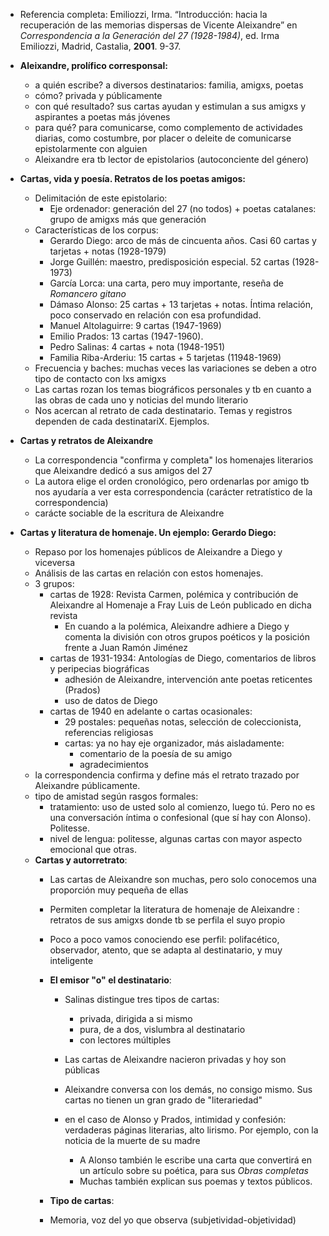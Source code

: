 - Referencia completa: Emiliozzi, Irma. “Introducción: hacia la recuperación de las memorias dispersas de Vicente Aleixandre” en _Correspondencia a la Generación del 27 (1928-1984)_, ed. Irma Emiliozzi, Madrid, Castalia, **2001**. 9-37.
- **Aleixandre, prolífico corresponsal:**
	- a quién escribe? a diversos destinatarios: familia, amigxs, poetas
	- cómo? privada y públicamente
	- con qué resultado? sus cartas ayudan y estimulan a sus amigxs y aspirantes a poetas más jóvenes
	- para qué? para comunicarse, como complemento de actividades diarias, como costumbre, por placer o deleite de comunicarse epistolarmente con alguien
	- Aleixandre era tb lector de epistolarios (autoconciente del género)
- **Cartas, vida y poesía. Retratos de los poetas amigos:**
	- Delimitación de este epistolario:
		- Eje ordenador: generación del 27 (no todos) + poetas catalanes: grupo de amigxs más que generación
	- Características de los corpus:
		- Gerardo Diego: arco de más de cincuenta años. Casi 60 cartas y tarjetas + notas (1928-1979)
		- Jorge Guillén: maestro, predisposición especial. 52 cartas (1928-1973)
		- García Lorca: una carta, pero muy importante, reseña de *Romancero gitano*
		- Dámaso Alonso: 25 cartas + 13 tarjetas + notas. Íntima relación, poco conservado en relación con esa profundidad.
		- Manuel Altolaguirre: 9 cartas (1947-1969)
		- Emilio Prados: 13 cartas (1947-1960).
		- Pedro Salinas: 4 cartas + nota (1948-1951)
		- Familia Riba-Arderiu: 15 cartas + 5 tarjetas (11948-1969)
	- Frecuencia y baches: muchas veces las variaciones se deben a otro tipo de contacto con lxs amigxs
	- Las cartas rozan los temas biográficos personales y tb en cuanto a las obras de cada uno y noticias del mundo literario
	- Nos acercan al retrato de cada destinatario. Temas y registros dependen de cada destinatariX. Ejemplos.
- **Cartas y retratos de Aleixandre**
	- La correspondencia "confirma y completa" los homenajes literarios que Aleixandre dedicó a sus amigos del 27
	- La autora elige el orden cronológico, pero ordenarlas por amigo tb nos ayudaría a ver esta correspondencia (carácter retratístico de la correspondencia)
	- carácte sociable de la escritura de Aleixandre

- **Cartas y literatura de homenaje. Un ejemplo: Gerardo Diego:**
	- Repaso por los homenajes públicos de Aleixandre a Diego y viceversa
	- Análisis de las cartas en relación con estos homenajes. 
	- 3 grupos:
		- cartas de 1928: Revista Carmen, polémica y contribución de Aleixandre al Homenaje a Fray Luis de León publicado en dicha revista
			- En cuando a la polémica, Aleixandre adhiere a Diego y comenta la división con otros grupos poéticos y la posición frente a Juan Ramón Jiménez
		- cartas de 1931-1934: Antologías de Diego, comentarios de libros y peripecias biográficas
			- adhesión de Aleixandre, intervención ante poetas reticentes (Prados)
			- uso de datos de Diego
		- cartas de 1940 en adelante o cartas ocasionales:
			- 29 postales: pequeñas notas, selección de coleccionista, referencias religiosas 
			- cartas: ya no hay eje organizador, más aisladamente:
				- comentario de la poesía de su amigo
				- agradecimientos
	- la correspondencia confirma y define más el retrato trazado por Aleixandre públicamente. 
	- tipo de amistad según rasgos formales:
		- tratamiento: uso de usted solo al comienzo, luego tú. Pero no es una conversación íntima o confesional (que sí hay con Alonso). Politesse.
		- nivel de lengua: politesse, algunas cartas con mayor aspecto emocional que otras.
	- **Cartas y autorretrato**:
		- Las cartas de Aleixandre son muchas, pero solo conocemos una proporción muy pequeña de ellas
		- Permiten completar la literatura de homenaje de Aleixandre : retratos de sus amigxs donde tb se perfila el suyo propio 
		- Poco a poco vamos conociendo ese perfil: polifacético, observador, atento, que se adapta al destinatario, y muy inteligente
		- **El emisor "o" el destinatario**:
			- Salinas distingue tres tipos de cartas:
				- privada, dirigida a si mismo
				- pura, de a dos, vislumbra al destinatario
				- con lectores múltiples

			- Las cartas de Aleixandre nacieron privadas y hoy son públicas
			- Aleixandre conversa con los demás, no consigo mismo. Sus cartas no tienen un gran grado de "literariedad"
			- en el caso de Alonso y Prados, intimidad y confesión: verdaderas páginas literarias, alto lirismo. Por ejemplo, con la noticia de la muerte de su madre
				- A Alonso también le escribe una carta que convertirá en un artículo sobre su poética, para sus *Obras completas*
				- Muchas también explican sus poemas y textos públicos.

		- **Tipo de cartas**:
		- Memoria, voz del yo que observa (subjetividad-objetividad)

